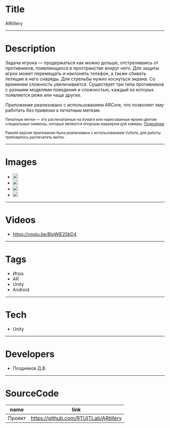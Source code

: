 # Title

ARtillery

---

# Description

Задача игрока — продержаться как можно дольше, отстреливаясь от противников, появляющихся в пространстве вокруг него. Для защиты игрок может перемещать и наклонять телефон, а также сбивать летящие в него снаряды. Для стрельбы нужно коснуться экрана. Со временем сложность увеличивается. Существует три типа противников с разными моделями поведения и сложностью, каждый из которых появляется реже или чаще других.

Приложение реализовано с использованием ARCore, что позволяет ему работать без привязки к <i>печатным</i> меткам.

<small>
Печатные метки — это распечатанные на бумаге или нарисованные ярким цветом специальные символы, которые являются опорным маркером для камеры. <a target="_blank" href="https://habr.com/ru/post/563666/?">Подробнее</a>

Ранняя версия приложения была реализована с использованием Vuforia, для работы требовалось распечатать метку.
</small>

---

# Images

- ![](ReadmeMedia/ARtillery_Moment-min.jpg)
- ![](ReadmeMedia/ARtillery_Moment3.jpg)
- ![](ReadmeMedia/ARtillery_Moment2-min.jpg)
- ![](ReadmeMedia/ARtilleryAction.gif)

---

# Videos

- https://youtu.be/BIoWlE25bD4

---

# Tags

- Игра
- AR
- Unity
- Android

---

# Tech

- Unity

---

# Developers

- Поздняков Д.В.

---

# SourceCode

| name   | link                                  |
| ------ | ------------------------------------- |
| Проект | https://github.com/RTUITLab/ARtillery |
